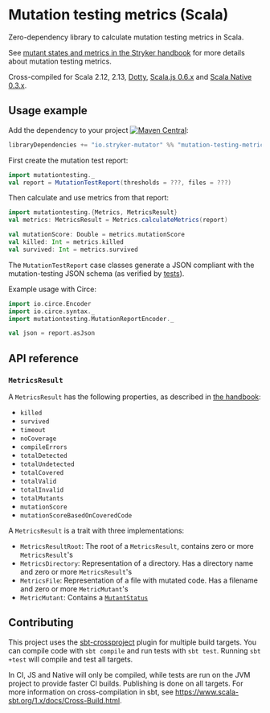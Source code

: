 # Mutation testing metrics (Scala)

Zero-dependency library to calculate mutation testing metrics in Scala.

See [mutant states and metrics in the Stryker handbook](https://github.com/stryker-mutator/stryker-handbook/blob/master/mutant-states-and-metrics.md#readme) for more details about mutation testing metrics.

Cross-compiled for Scala 2.12, 2.13, [Dotty](https://dotty.epfl.ch/), [Scala.js 0.6.x](http://www.scala-js.org/) and [Scala Native 0.3.x](https://www.scala-native.org/).

## Usage example

Add the dependency to your project [![Maven Central](https://img.shields.io/maven-central/v/io.stryker-mutator/mutation-testing-metrics_2.13.svg?label=Maven%20Central&colorB=brightgreen)](https://search.maven.org/artifact/io.stryker-mutator/mutation-testing-metrics_2.13):

```scala
libraryDependencies += "io.stryker-mutator" %% "mutation-testing-metrics" % version
```

First create the mutation test report:

```scala mdoc
import mutationtesting._
val report = MutationTestReport(thresholds = ???, files = ???)
```

Then calculate and use metrics from that report:

```scala mdoc
import mutationtesting.{Metrics, MetricsResult}
val metrics: MetricsResult = Metrics.calculateMetrics(report)

val mutationScore: Double = metrics.mutationScore
val killed: Int = metrics.killed
val survived: Int = metrics.survived
```

The `MutationTestReport` case classes generate a JSON compliant with the mutation-testing JSON schema (as verified by [tests](metrics/.jvm/src/test/scala/mutationtesting/SchemaTest.scala)).

Example usage with Circe:

```scala mdoc
import io.circe.Encoder
import io.circe.syntax._
import mutationtesting.MutationReportEncoder._

val json = report.asJson
```

## API reference

### `MetricsResult`

A `MetricsResult` has the following properties, as described in [the handbook](https://github.com/stryker-mutator/stryker-handbook/blob/master/mutant-states-and-metrics.md): 
 
* `killed`
* `survived`
* `timeout`
* `noCoverage`
* `compileErrors`
* `totalDetected`
* `totalUndetected`
* `totalCovered`
* `totalValid`
* `totalInvalid`
* `totalMutants`
* `mutationScore`
* `mutationScoreBasedOnCoveredCode`

A `MetricsResult` is a trait with three implementations:

- `MetricsResultRoot`: The root of a `MetricsResult`, contains zero or more `MetricsResult`'s
- `MetricsDirectory`: Representation of a directory. Has a directory name and zero or more `MetricsResult`'s
- `MetricsFile`: Representation of a file with mutated code. Has a filename and zero or more `MetricMutant`'s
- `MetricMutant`: Contains a [`MutantStatus`](https://github.com/stryker-mutator/stryker-handbook/blob/master/mutant-states-and-metrics.md#mutant-states)

## Contributing

This project uses the [sbt-crossproject](https://github.com/portable-scala/sbt-crossproject) plugin for multiple build targets. You can compile code with `sbt compile` and run tests
with `sbt test`. Running `sbt +test` will compile and test all targets. 

In CI, JS and Native will only be compiled, while tests are run on the JVM project to provide faster CI builds. Publishing is done on all targets. For more information on
cross-compilation in sbt, see <https://www.scala-sbt.org/1.x/docs/Cross-Build.html>.
